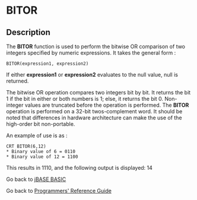 # BITOR

<PageHeader />

## Description 

The **BITOR** function is used to perform the bitwise OR comparison of two integers specified by numeric expressions. It takes the general form :

```
BITOR(expression1, expression2)
```

If either **expression1** or **expression2** evaluates to the null value, null is returned.

The bitwise OR operation compares two integers bit by bit. It returns the bit 1 if the bit in either or both numbers is 1; else, it returns the bit 0.
Non-integer values are truncated before the operation is performed.
The **BITOR** operation is performed on a 32-bit twos-complement word. It should be noted that differences in hardware architecture can make the use of the high-order bit non-portable.

An example of use is as :

```
CRT BITOR(6,12)
* Binary value of 6 = 0110
* Binary value of 12 = 1100
```

This results in 1110, and the following output is displayed: 14

Go back to [jBASE BASIC](./../README.md)

Go back to [Programmers' Reference Guide](./../../reference-guides/jbc/README.md)

<PageFooter />
